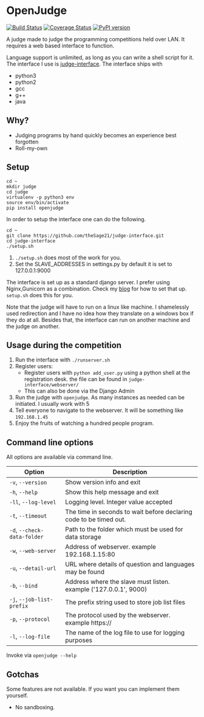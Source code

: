OpenJudge
=========
[![Build Status](https://travis-ci.org/theSage21/openJudge.svg)](https://travis-ci.org/theSage21/openJudge)
[![Coverage Status](https://coveralls.io/repos/theSage21/openJudge/badge.svg?branch=master&service=github)](https://coveralls.io/github/theSage21/openJudge?branch=master)
[![PyPI version](https://badge.fury.io/py/openjudge.svg)](http://badge.fury.io/py/openjudge)

A judge made to judge the programming competitions held over LAN.
It requires a web based interface to function.

Language support is unlimited, as long as you can write a shell script for it.
The interface I use is [judge-interface](https://github.com/theSage21/judge-interface).
The interface ships with

- python3
- python2
- gcc
- g++
- java

Why?
----

- Judging programs by hand quickly becomes an experience best forgotten
- Roll-my-own

Setup
-----

```
cd ~
mkdir judge
cd judge
virtualenv -p python3 env
source env/bin/activate
pip install openjudge
```

In order to setup the interface one can do the following.

```
cd ~
git clone https://github.com/theSage21/judge-interface.git
cd judge-interface
./setup.sh
```

1. `./setup.sh` does most of the work for you.
2. Set the SLAVE_ADDRESSES in settings.py by default it is set to 127.0.0.1:9000

The interface is set up as a standard django server. I prefer using Nginx,Gunicorn as a 
combination. Check my [blog](http://arjoonn.blogspot.com/2015/05/django-gunicorn-and-nginx.html) for how to set that up.
`setup.sh` does this for you.

Note that the judge will have to run on a linux like machine. I shamelessly used redirection
and I have no idea how they translate on a windows box if they do at all. Besides that, 
the interface can run on another machine and the judge on another.

Usage during the competition
----------------------------

1. Run the interface with `./runserver.sh`
2. Register users:
    - Register users with `python add_user.py` using a python shell at the registration desk.
      the file can be found in `judge-interface/webserver/`
    - This can also be done via the Django Admin
3. Run the judge with `openjudge`. As many instances as needed can be initiated. I usually work with 5
3. Tell everyone to navigate to the webserver. It will be something like `192.168.1.45`
4. Enjoy the fruits of watching a hundred people program.

Command line options
--------------------

All options are available via command line.

| Option                                                 | Description
|--------------------------------------------------------|---------------------------------------------------
| `-v`, `--version`                                      | Show version info and exit
| `-h`, `--help`                                         | Show this help message and exit
| `-ll`, `--log-level`                                   | Logging level. Integer value accepted
| `-t`, `--timeout`                                      | The time in seconds to wait before declaring code to be timed out.
|`-d`, `--check-data-folder`                             | Path to the folder which must be used for data storage
| `-w`, `--web-server`                                   | Address of webserver. example 192.168.1.15:80
| `-u`, `--detail-url`                                   | URL where details of question and languages may be found
| `-b`, `--bind`                                         | Address where the slave must listen. example ('127.0.0.1', 9000)
| `-j`, `--job-list-prefix`                              | The prefix string used to store job list files
| `-p`, `--protocol`                                     | The protocol used by the webserver. example https://
| `-l`, `--log-file`                                     | The name of the log file to use for logging purposes


Invoke via `openjudge --help`

Gotchas
-------
Some features are not available. If you want you can implement them yourself.

- No sandboxing.
